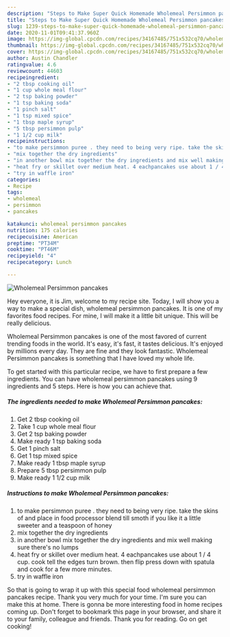```yaml
---
description: "Steps to Make Super Quick Homemade Wholemeal Persimmon pancakes"
title: "Steps to Make Super Quick Homemade Wholemeal Persimmon pancakes"
slug: 1239-steps-to-make-super-quick-homemade-wholemeal-persimmon-pancakes
date: 2020-11-01T09:41:37.960Z
image: https://img-global.cpcdn.com/recipes/34167485/751x532cq70/wholemeal-persimmon-pancakes-recipe-main-photo.jpg
thumbnail: https://img-global.cpcdn.com/recipes/34167485/751x532cq70/wholemeal-persimmon-pancakes-recipe-main-photo.jpg
cover: https://img-global.cpcdn.com/recipes/34167485/751x532cq70/wholemeal-persimmon-pancakes-recipe-main-photo.jpg
author: Austin Chandler
ratingvalue: 4.6
reviewcount: 44603
recipeingredient:
- "2 tbsp cooking oil"
- "1 cup whole meal flour"
- "2 tsp baking powder"
- "1 tsp baking soda"
- "1 pinch salt"
- "1 tsp mixed spice"
- "1 tbsp maple syrup"
- "5 tbsp persimmon pulp"
- "1 1/2 cup milk"
recipeinstructions:
- "to make persimmon puree . they need to being very ripe. take the skins of and place in food processor blend till smoth if you like it a little sweeter and a teaspoon of honey"
- "mix together the dry ingredients"
- "in another bowl mix together the dry ingredients and mix well making sure there&#39;s no lumps"
- "heat fry or skillet over medium heat. 4 eachpancakes use about 1 / 4 cup. cook tell the edges turn brown. then flip press down with spatula and cook for a few more minutes."
- "try in waffle iron"
categories:
- Recipe
tags:
- wholemeal
- persimmon
- pancakes

katakunci: wholemeal persimmon pancakes 
nutrition: 175 calories
recipecuisine: American
preptime: "PT34M"
cooktime: "PT46M"
recipeyield: "4"
recipecategory: Lunch

---
```



![Wholemeal Persimmon pancakes](https://img-global.cpcdn.com/recipes/34167485/751x532cq70/wholemeal-persimmon-pancakes-recipe-main-photo.jpg)

Hey everyone, it is Jim, welcome to my recipe site. Today, I will show you a way to make a special dish, wholemeal persimmon pancakes. It is one of my favorites food recipes. For mine, I will make it a little bit unique. This will be really delicious.



Wholemeal Persimmon pancakes is one of the most favored of current trending foods in the world. It's easy, it's fast, it tastes delicious. It's enjoyed by millions every day. They are fine and they look fantastic. Wholemeal Persimmon pancakes is something that I have loved my whole life.


To get started with this particular recipe, we have to first prepare a few ingredients. You can have wholemeal persimmon pancakes using 9 ingredients and 5 steps. Here is how you can achieve that.

<!--inarticleads1-->

##### The ingredients needed to make Wholemeal Persimmon pancakes:

1. Get 2 tbsp cooking oil
1. Take 1 cup whole meal flour
1. Get 2 tsp baking powder
1. Make ready 1 tsp baking soda
1. Get 1 pinch salt
1. Get 1 tsp mixed spice
1. Make ready 1 tbsp maple syrup
1. Prepare 5 tbsp persimmon pulp
1. Make ready 1 1/2 cup milk




<!--inarticleads2-->

##### Instructions to make Wholemeal Persimmon pancakes:

1. to make persimmon puree . they need to being very ripe. take the skins of and place in food processor blend till smoth if you like it a little sweeter and a teaspoon of honey
1. mix together the dry ingredients
1. in another bowl mix together the dry ingredients and mix well making sure there&#39;s no lumps
1. heat fry or skillet over medium heat. 4 eachpancakes use about 1 / 4 cup. cook tell the edges turn brown. then flip press down with spatula and cook for a few more minutes.
1. try in waffle iron




So that is going to wrap it up with this special food wholemeal persimmon pancakes recipe. Thank you very much for your time. I'm sure you can make this at home. There is gonna be more interesting food in home recipes coming up. Don't forget to bookmark this page in your browser, and share it to your family, colleague and friends. Thank you for reading. Go on get cooking!
